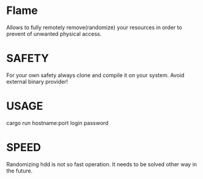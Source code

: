 # Flame
Allows to fully remotely remove(randomize) your resources in order to prevent of unwanted physical access.

# SAFETY 
For your own safety always clone and compile it on your system. Avoid external binary provider!

# USAGE 
cargo run hostname:port login password

# SPEED
Randomizing hdd is not so fast operation. It needs to be solved other way in the future.